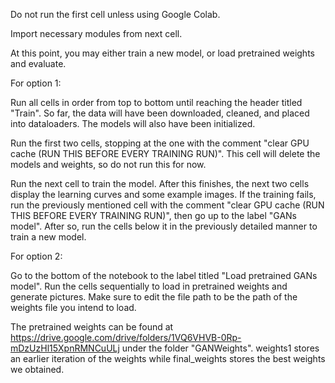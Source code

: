Do not run the first cell unless using Google Colab.

Import necessary modules from next cell.

At this point, you may either train a new model, or load pretrained weights and evaluate.
  
  For option 1:
  
  Run all cells in order from top to bottom until reaching the header titled "Train".
  So far, the data will have been downloaded, cleaned, and placed into dataloaders. The models will also have been initialized.

  Run the first two cells, stopping at the one with the comment "clear GPU cache (RUN THIS BEFORE EVERY TRAINING RUN)".
  This cell will delete the models and weights, so do not run this for now.

  Run the next cell to train the model. After this finishes, the next two cells display the learning curves and some example images.
  If the training fails, run the previously mentioned cell with the comment "clear GPU cache (RUN THIS BEFORE EVERY TRAINING RUN)",
  then go up to the label "GANs model". After so, run the cells below it in the previously detailed manner to train a new model.

  For option 2:

  Go to the bottom of the notebook to the label titled "Load pretrained GANs model".
  Run the cells sequentially to load in pretrained weights and generate pictures. Make sure to edit the file path to be the path of the weights file you intend to load.

  The pretrained weights can be found at https://drive.google.com/drive/folders/1VQ6VHVB-0Rp-mDzUzHl15XpnRMNCuULj under the folder "GANWeights".
  weights1 stores an earlier iteration of the weights while final_weights stores the best weights we obtained.

  
